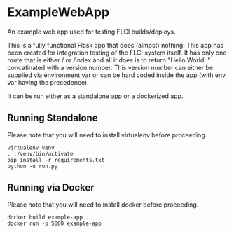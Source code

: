 # ExampleWebApp
An example web app used for testing FLCI builds/deploys.

This is a fully functional Flask app that does (almost) nothing! This app has been created for integration testing of the FLCI system itself. It has only one route that is either / or /index and all it does is to return "Hello World! " concatinated with a version number. This version number can either be supplied via environment var or can be hard coded inside the app (with env var having the precedence). 

It can be run either as a standalone app or a dockerized app.


## Running Standalone 
Please note that you will need to install virtualenv before proceeding.

```
virtualenv venv
. ./venv/bin/activate
pip install -r requirements.txt
python -u run.py
```

## Running via Docker
Please note that you will need to install docker before proceeding.

```
docker build example-app .
docker run -p 5000 example-app
```
